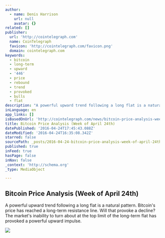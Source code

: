```yaml
---
author:
  - name: Denis Harrison
    url: null
    avatar: {}
related: []
publisher:
  url: 'http://cointelegraph.com'
  name: CoinTelegraph
  favicon: 'http://cointelegraph.com/favicon.png'
  domain: cointelegraph.com
keywords:
  - bitcoin
  - long-term
  - upward
  - '446'
  - price
  - rebound
  - trend
  - provoked
  - bulls
  - flat
description: "A powerful upward trend following a long flat is a natural pattern. Bitcoin's price has reached a long-term resistance line. Will that provoke a decline? The market's inability to turn about at the top limit of the long-term flat has provoked a powerful upward impulse."
inLanguage: en
app_links: []
isBasedOnUrl: 'http://cointelegraph.com/news/bitcoin-price-analysis-week-of-april-24th'
title: Bitcoin Price Analysis (Week of April 24th)
datePublished: '2016-04-24T17:45:43.088Z'
dateModified: '2016-04-24T16:35:08.342Z'
starred: false
sourcePath: _posts/2016-04-24-bitcoin-price-analysis-week-of-april-24th.md
published: true
inFeed: true
hasPage: false
inNav: false
_context: 'http://schema.org'
_type: MediaObject

---
```

<article style=""><h1>Bitcoin Price Analysis (Week of April 24th)</h1><p>A powerful upward trend following a long flat is a natural pattern. Bitcoin's price has reached a long-term resistance line. Will that provoke a decline? The market's inability to turn about at the top limit of the long-term flat has provoked a powerful upward impulse.</p><img src="http://cointelegraph.com/storage/uploads/view/837f8ba70096c3237acdc7005376f066.jpg" /></article>